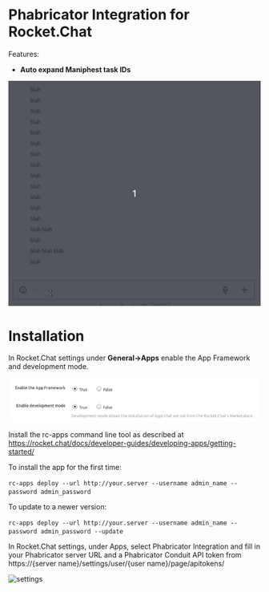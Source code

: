# Phabricator Integration for Rocket.Chat 

Features:
* **Auto expand Maniphest task IDs**

![demo gif](./images/maniphest.gif "Demo GIF")

# Installation

In Rocket.Chat settings under **General->Apps** enable the App Framework and development mode.

![developer mode settings](./images/developer-mode.png "Developer mode settings")

Install the rc-apps command line tool as described at https://rocket.chat/docs/developer-guides/developing-apps/getting-started/


To install the app for the first time:

```rc-apps deploy --url http://your.server --username admin_name --password admin_password```

To update to a newer version:

```rc-apps deploy --url http://your.server --username admin_name --password admin_password --update```

In Rocket.Chat settings, under Apps, select Phabricator Integration and fill in your Phabricator server URL and a Phabricator Conduit API token from https://{server name}/settings/user/{user name}/page/apitokens/ 

![settings](./images/settings.png "Settings")
